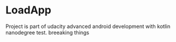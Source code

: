 # LoadApp

Project is part of udacity advanced android development with kotlin nanodegree test.
breeaking things